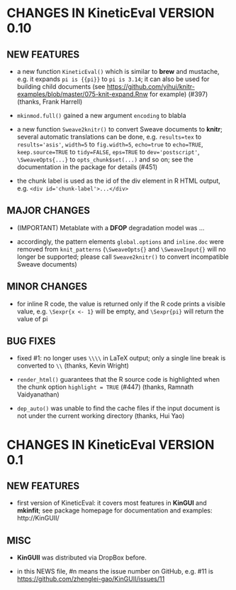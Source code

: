 # CHANGES IN KineticEval VERSION 0.10

## NEW FEATURES

- a new function `KineticEval()` which is similar to **brew** and mustache, e.g. it expands `pi is {{pi}}` to `pi is 3.14`; it can also be used for building child documents (see https://github.com/yihui/knitr-examples/blob/master/075-knit-expand.Rnw for example) (#397) (thanks, Frank Harrell)

- `mkinmod.full()` gained a new argument `encoding` to blabla

- a new function `Sweave2knitr()` to convert Sweave documents to **knitr**; several automatic translations can be done, e.g. `results=tex` to `results='asis'`, `width=5` to `fig.width=5`, `echo=true` to `echo=TRUE`, `keep.source=TRUE` to `tidy=FALSE`, `eps=TRUE` to `dev='postscript'`, `\SweaveOpts{...}` to `opts_chunk$set(...)` and so on; see the documentation in the package for details (#451)

- the chunk label is used as the id of the div element in R HTML output, e.g. `<div id='chunk-label'>...</div>`

## MAJOR CHANGES

- (IMPORTANT) Metablate with a **DFOP** degradation model was ...

- accordingly, the pattern elements `global.options` and `inline.doc` were removed from `knit_patterns` (`\SweaveOpts{}` and `\SweaveInput{}` will no longer be supported; please call `Sweave2knitr()` to convert incompatible Sweave documents)


## MINOR CHANGES

- for inline R code, the value is returned only if the R code prints a visible value, e.g. `\Sexpr{x <- 1}` will be empty, and `\Sexpr{pi}` will return the value of pi

## BUG FIXES

- fixed #1: no longer uses `\\\\` in LaTeX output; only a single line break is converted to `\\` (thanks, Kevin Wright)

- `render_html()` guarantees that the R source code is highlighted when the chunk option `highlight = TRUE` (#447) (thanks, Ramnath Vaidyanathan)

- `dep_auto()` was unable to find the cache files if the input document is not under the current working directory (thanks, Hui Yao)


  
# CHANGES IN KineticEval VERSION 0.1

## NEW FEATURES
  	
- first version of KineticEval: it covers most features in **KinGUI** and **mkinfit**; see package homepage for documentation and examples: http://KinGUII/

## MISC

- **KinGUII** was distributed via DropBox before.

- in this NEWS file, #n means the issue number on GitHub, e.g. #11 is https://github.com/zhenglei-gao/KinGUII/issues/11

